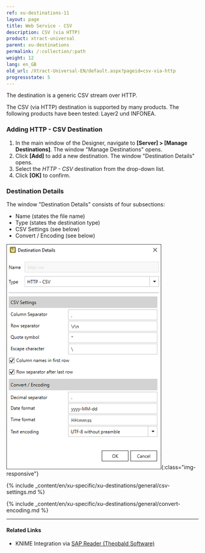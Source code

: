 ```yaml
---
ref: xu-destinations-11
layout: page
title: Web Service - CSV
description: CSV (via HTTP)
product: xtract-universal
parent: xu-destinations
permalink: /:collection/:path
weight: 12
lang: en_GB
old_url: /Xtract-Universal-EN/default.aspx?pageid=csv-via-http
progressstate: 5
---
```


The destination is a generic CSV stream over HTTP. 

The CSV (via HTTP) destination is supported by many products. The following products have been tested: Layer2 und INFONEA. 

### Adding HTTP - CSV Destination

1. In the main window of the Designer, navigate to **[Server] > [Manage Destinations]**. The window "Manage Destinations" opens.
2. Click **[Add]** to add a new destination. The window "Destination Details" opens.
3. Select the *HTTP - CSV* destination from the drop-down list.
4. Click **[OK]** to confirm.

### Destination Details
The window "Destination Details" consists of four subsections:
- Name (states the file name)
- Type (states the destination type)
- CSV Settings (see below)
- Convert / Encoding (see below)

![CSV-Destination-Details](/img/content/xu/CSV-Destination-Details.png){:class="img-responsive"}

{% include _content/en/xu-specific/xu-destinations/general/csv-settings.md %}														 

{% include _content/en/xu-specific/xu-destinations/general/convert-encoding.md %}	

****
#### Related Links
- KNIME Integration via [SAP Reader (Theobald Software)](https://kb.theobald-software.com/xtract-universal/knime-integration-via-sap-reader)

